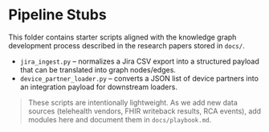 # Pipeline Stubs

This folder contains starter scripts aligned with the knowledge graph development process described in the research papers stored in `docs/`.

- `jira_ingest.py` – normalizes a Jira CSV export into a structured payload that can be translated into graph nodes/edges.
- `device_partner_loader.py` – converts a JSON list of device partners into an integration payload for downstream loaders.

> These scripts are intentionally lightweight. As we add new data sources (telehealth vendors, FHIR writeback results, RCA events), add modules here and document them in `docs/playbook.md`.
